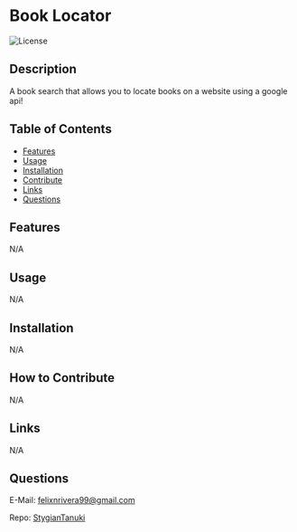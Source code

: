 # Book Locator
  ![License](https://img.shields.io/badge/License-MIT-blue.svg)
  
  ## Description
  A book search that allows you to locate books on a website using a google api!

  ## Table of Contents
  - [Features](#features)
  - [Usage](#usage)
  - [Installation](#install)
  - [Contribute](#contribute)
  - [Links](#links)
  - [Questions](#questions)

  ## Features
  N/A

  ## Usage
  N/A

  ## Installation
  N/A

  ## How to Contribute
  N/A

  ## Links
  N/A

  ## Questions
  
  E-Mail: felixnrivera99@gmail.com

  Repo: [StygianTanuki](https://github.com/StygianTanuki)